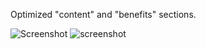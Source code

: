 Optimized "content" and "benefits" sections.




![Screenshot](./assets/images/Screenshots/Benefits_corrected.png)
![screenshot](./assets/images/Screenshots/content_corrected.png)